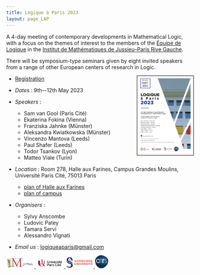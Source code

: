 ```yaml
---
title: Logique à Paris 2023
layout: page_LAP
---
```

A 4-day meeting of contemporary developments in Mathematical Logic,
with a focus on the themes of interest to the members of the
[Équipe de Logique][LM] in the [Institut de Mathématiques de Jussieu–Paris Rive Gauche][IMJ-PRG].

There will be symposium-type seminars given by eight invited speakers from a range of other European centers of research in Logic.

<a href="/LAP/LAP2023.pdf"><img src="/LAP/LAP2023.jpg" width="30%" style="float:right;border: 1px solid black;"></a>

- <a class="linkdebugmain" href="https://forms.gle/diKmdS5dMA7nT7hW6">Registration</a>
- _Dates_ : 9th--12th May 2023
- _Speakers_ :
	- Sam van Gool (Paris Cité)
	- Ekaterina Fokina (Vienna)
	- Franziska Jahnke (Münster)
	- Aleksandra Kwiatkowska (Münster)
	- Vincenzo Mantova (Leeds)
	- Paul Shafer (Leeds)
	- Todor Tsankov (Lyon)
	- Matteo Viale (Turin)
- _Location_ : Room 278, Halle aux Farines, Campus Grandes Moulins, Université Paris Cité, 75013 Paris
	- [plan of Halle aux Farines][HAF]
	- [plan of campus][campus]

- _Organisers_ : 
	- Sylvy Anscombe 
	- Ludovic Patey
	- Tamara Servi
	- Alessandro Vignati
- _Email us_ : [logiqueaparis@gmail.com](logiqueaparis@gmail.com)

[campus]: /IMAGES/plan_campus.png
[HAF]: /IMAGES/plan_HAF.png

<a href="/ICONS/imj-prg.png"><img src="/ICONS/imj-prg.png" alt="IMJ-PRG" width="15%">
<a href="/ICONS/upc.png"><img src="/ICONS/upc.png" alt="Université Paris Cité" width="15%">
<a href="/ICONS/sorbonne.png"><img src="/ICONS/sorbonne.png" alt="Sorbonne Université" width="15%">
<a href="/ICONS/cnrs.png"><img src="/ICONS/cnrs.png" alt="CNRS" width="7%">

[UPC]:  https://u-paris.fr/
[IMJ-PRG]: https://www.imj-prg.fr/
[LM]:   https://www.imj-prg.fr/lm/
